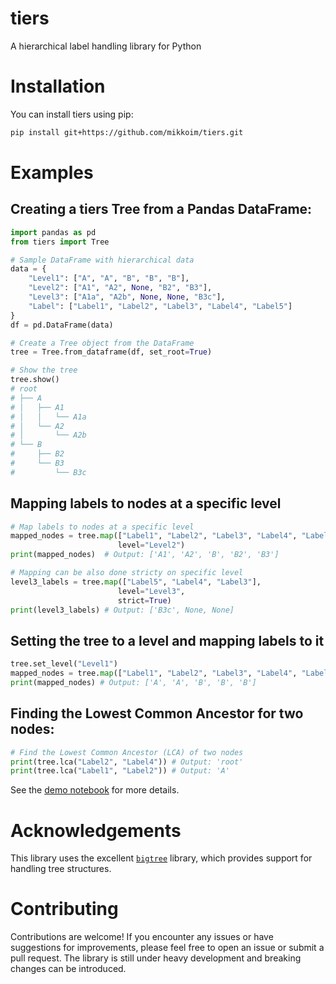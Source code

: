 # tiers
A hierarchical label handling library for Python

# Installation

You can install tiers using pip:

```bash
pip install git+https://github.com/mikkoim/tiers.git
```

# Examples

## Creating a tiers Tree from a Pandas DataFrame:
```python
import pandas as pd
from tiers import Tree

# Sample DataFrame with hierarchical data
data = {
    "Level1": ["A", "A", "B", "B", "B"],
    "Level2": ["A1", "A2", None, "B2", "B3"],
    "Level3": ["A1a", "A2b", None, None, "B3c"],
    "Label": ["Label1", "Label2", "Label3", "Label4", "Label5"]
}
df = pd.DataFrame(data)

# Create a Tree object from the DataFrame
tree = Tree.from_dataframe(df, set_root=True)

# Show the tree
tree.show()
# root
# ├── A
# │   ├── A1
# │   │   └── A1a
# │   └── A2
# │       └── A2b
# └── B
#     ├── B2
#     └── B3
#         └── B3c
```

## Mapping labels to nodes at a specific level

```python
# Map labels to nodes at a specific level
mapped_nodes = tree.map(["Label1", "Label2", "Label3", "Label4", "Label5"],
                        level="Level2")
print(mapped_nodes)  # Output: ['A1', 'A2', 'B', 'B2', 'B3']

# Mapping can be also done stricty on specific level
level3_labels = tree.map(["Label5", "Label4", "Label3"],
                        level="Level3",
                        strict=True)
print(level3_labels) # Output: ['B3c', None, None]
```

## Setting the tree to a level and mapping labels to it
```python
tree.set_level("Level1")
mapped_nodes = tree.map(["Label1", "Label2", "Label3", "Label4", "Label5"])
print(mapped_nodes) # Output: ['A', 'A', 'B', 'B', 'B']
```

## Finding the Lowest Common Ancestor for two nodes:

```python
# Find the Lowest Common Ancestor (LCA) of two nodes
print(tree.lca("Label2", "Label4")) # Output: 'root'
print(tree.lca("Label1", "Label2")) # Output: 'A'
```

See the [demo notebook](docs/demo.ipynb) for more details.


# Acknowledgements

This library uses the excellent [`bigtree`](https://github.com/kayjan/bigtree) library, which provides support for handling tree structures.

# Contributing

Contributions are welcome! If you encounter any issues or have suggestions for improvements, please feel free to open an issue or submit a pull request. The library is still under heavy development and breaking changes can be introduced.
